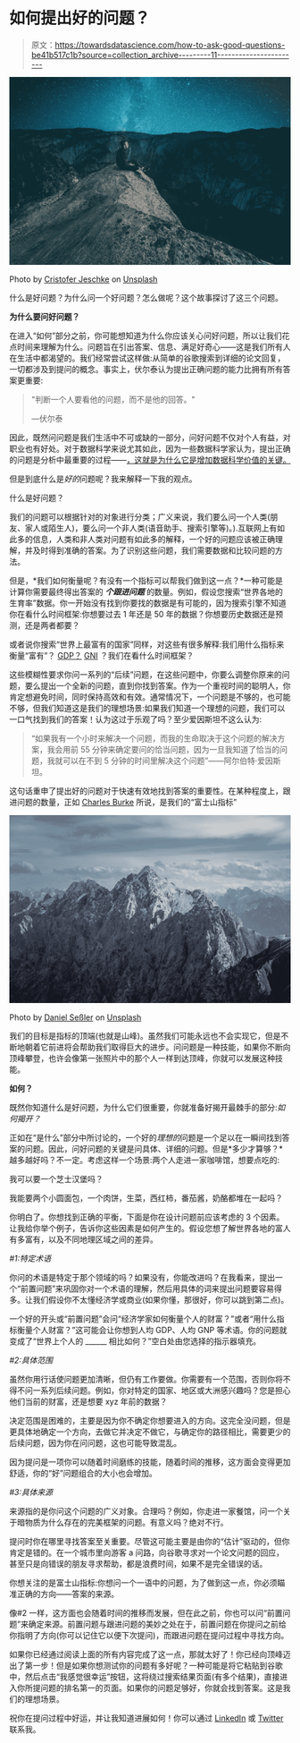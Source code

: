 # 如何提出好的问题？

> 原文：<https://towardsdatascience.com/how-to-ask-good-questions-be41b517c1b?source=collection_archive---------11----------------------->

![](img/73c537e202938fe0f11d7fa119056fc4.png)

Photo by [Cristofer Jeschke](https://unsplash.com/photos/Ce3XLxac0f4?utm_source=unsplash&utm_medium=referral&utm_content=creditCopyText) on [Unsplash](https://unsplash.com/search/photos/thinking?utm_source=unsplash&utm_medium=referral&utm_content=creditCopyText)

什么是好问题？为什么问一个好问题？怎么做呢？这个故事探讨了这三个问题。

**为什么要问好问题？**

在进入“如何”部分之前，你可能想知道为什么你应该关心问好问题，所以让我们花点时间来理解为什么。问题旨在引出答案、信息、满足好奇心——这是我们所有人在生活中都渴望的。我们经常尝试这样做:从简单的谷歌搜索到详细的论文回复，一切都涉及到提问的概念。事实上，伏尔泰认为提出正确问题的能力比拥有所有答案更重要:

> "判断一个人要看他的问题，而不是他的回答。"
> 
> —伏尔泰

因此，既然问问题是我们生活中不可或缺的一部分，问好问题不仅对个人有益，对职业也有好处。对于数据科学来说尤其如此，因为一些数据科学家认为，提出正确的问题是分析中最重要的过程——[，这就是为什么它是增加数据科学价值的关键。](/how-can-i-add-value-to-data-science-97d6eebbaa84)

但是到底什么是*好的*问题呢？我来解释一下我的观点。

什么是好问题？

我们的问题可以根据针对的对象进行分类；广义来说，我们要么问一个人类(朋友、家人或陌生人)，要么问一个非人类(语音助手、搜索引擎等)。).互联网上有如此多的信息，人类和非人类对问题有如此多的解释，一个好的问题应该被正确理解，并及时得到准确的答案。为了识别这些问题，我们需要数据和比较问题的方法。

但是，*我们如何衡量呢？有没有一个指标可以帮我们做到这一点？*一种可能是计算你需要最终得出答案的 ***个跟进问题*** 的数量。例如，假设您搜索“世界各地的生育率”数据。你一开始没有找到你要找的数据是有可能的，因为搜索引擎不知道你在看什么时间框架:你想要过去 1 年还是 50 年的数据？你想要历史数据还是预测，还是两者都要？

或者说你搜索“世界上最富有的国家”同样，对这些有很多解释:我们用什么指标来衡量“富有”？ [GDP？](https://en.wikipedia.org/wiki/Gross_domestic_product) [GNI](https://en.wikipedia.org/wiki/Gross_national_income) ？我们在看什么时间框架？

这些模糊性要求你问一系列的“后续”问题，在这些问题中，你要么调整你原来的问题，要么提出一个全新的问题，直到你找到答案。作为一个重视时间的聪明人，你肯定想避免时间，同时保持高效和有效。通常情况下，一个问题是不够的，也可能不够，但我们知道这是我们的理想场景:如果我们知道一个理想的问题，我们可以一口气找到我们的答案！认为这过于乐观了吗？至少爱因斯坦不这么认为:

> “如果我有一个小时来解决一个问题，而我的生命取决于这个问题的解决方案，我会用前 55 分钟来确定要问的恰当问题，因为一旦我知道了恰当的问题，我就可以在不到 5 分钟的时间里解决这个问题”——阿尔伯特·爱因斯坦。

这句话重申了提出好的问题对于快速有效地找到答案的重要性。在某种程度上，跟进问题的数量，正如 [Charles Burke](https://medium.com/u/9d25fa79371a?source=post_page-----be41b517c1b--------------------------------) 所说，是我们的“富士山指标”

![](img/7e4645900f28c6cda9f9336b116c06bc.png)

Photo by [Daniel Seßler](https://unsplash.com/photos/BLmYoxB1eS8?utm_source=unsplash&utm_medium=referral&utm_content=creditCopyText) on [Unsplash](https://unsplash.com/@danielsessler?utm_source=unsplash&utm_medium=referral&utm_content=creditCopyText)

我们的目标是指标的顶端(也就是山峰)。虽然我们可能永远也不会实现它，但是不断地朝着它前进将会帮助我们取得巨大的进步。问问题是一种技能，如果你不断向顶峰攀登，也许会像第一张照片中的那个人一样到达顶峰，你就可以发展这种技能。

**如何？**

既然你知道什么是好问题，为什么它们很重要，你就准备好揭开最棘手的部分:*如何揭开？*

正如在“是什么”部分中所讨论的，一个好的*理想的*问题是一个足以在一瞬间找到答案的问题。因此，问好问题的关键是问具体、详细的问题。但是*多少才算够？*越多越好吗？不一定。考虑这样一个场景:两个人走进一家咖啡馆，想要点吃的:

我可以要一个芝士汉堡吗？

我能要两个小圆面包，一个肉饼，生菜，西红柿，番茄酱，奶酪都堆在一起吗？

你明白了。你想找到正确的平衡，下面是你在设计问题前应该考虑的 3 个因素。让我给你举个例子，告诉你这些因素是如何产生的。假设您想了解世界各地的富人有多富有，以及不同地理区域之间的差异。

*#1:特定术语*

你问的术语是特定于那个领域的吗？如果没有，你能改进吗？在我看来，提出一个“前置问题”来巩固你对一个术语的理解，然后用具体的词来提出问题要容易得多。让我们假设你不太懂经济学或商业(如果你懂，那很好，你可以跳到第二点)。

一个好的开头或“前置问题”会问“经济学家如何衡量个人的财富？”或者“用什么指标衡量个人财富？”这可能会让你想到人均 GDP、人均 GNP 等术语。你的问题就变成了“世界上个人的 ______ 相比如何？”空白处由您选择的指示器填充。

*#2:具体范围*

虽然你用行话使问题更加清晰，但仍有工作要做。你需要有一个范围，否则你将不得不问一系列后续问题。例如，你对特定的国家、地区或大洲感兴趣吗？您是担心他们当前的财富，还是想要 xyz 年前的数据？

决定范围是困难的，主要是因为你不确定你想要进入的方向。这完全没问题，但是更具体地确定一个方向，去做它并决定不做它，与确定你的路径相比，需要更少的后续问题，因为你在问问题，这也可能导致混乱。

因为提问是一项你可以随着时间磨练的技能，随着时间的推移，这方面会变得更加舒适，你的“好”问题组合的大小也会增加。

*#3:具体来源*

来源指的是你问这个问题的广义对象。合理吗？例如，你走进一家餐馆，问一个关于暗物质为什么存在的完美框架的问题。有意义吗？绝对不行。

提问时你在哪里寻找答案至关重要。尽管这可能主要是由你的“估计”驱动的，但你肯定是错的。在一个城市里向游客 a 问路，向谷歌寻求对一个论文问题的回应，甚至只是向错误的朋友寻求帮助，都是浪费时间，如果不是完全错误的话。

你想关注的是富士山指标:你想问一个一语中的问题，为了做到这一点，你必须瞄准正确的方向——答案的来源。

像#2 一样，这方面也会随着时间的推移而发展，但在此之前，你也可以问“前置问题”来确定来源。前置问题与跟进问题的美妙之处在于，前置问题在你提问之前给你指明了方向(你可以记住它以便下次提问)，而跟进问题在提问过程中寻找方向。

如果你已经通过阅读上面的所有内容完成了这一点，那就太好了！你已经向顶峰迈出了第一步！但是如果你想测试你的问题有多好呢？一种可能是将它粘贴到谷歌中，然后点击“我感觉很幸运”按钮，这将绕过搜索结果页面(有多个结果)，直接进入你所提问题的排名第一的页面。如果你的问题足够好，你就会找到答案。这是我们的理想场景。

祝你在提问过程中好运，并让我知道进展如何！你可以通过 [LinkedIn](http://bit.ly/connectwithraivat) 或 [Twitter](http://bit.ly/raivattwitter) 联系我。